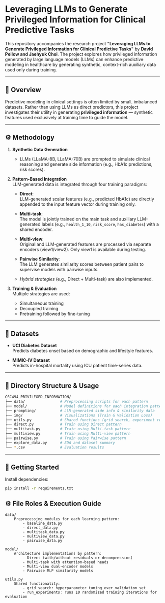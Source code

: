 # Leveraging LLMs to Generate Privileged Information for Clinical Predictive Tasks

This repository accompanies the research project **"Leveraging LLMs to Generate Privileged Information for Clinical Predictive Tasks"** by **David Pellow and Jaehyuk Choi**. The project explores how privileged information generated by large language models (LLMs) can enhance predictive modeling in healthcare by generating synthetic, context-rich auxiliary data used only during training.

---

## 📌 Overview

Predictive modeling in clinical settings is often limited by small, imbalanced datasets. Rather than using LLMs as direct predictors, this project investigates their utility in generating **privileged information** — synthetic features used exclusively at training time to guide the model.

---

## ⚙️ Methodology

1. **Synthetic Data Generation**  
   - LLMs (LLaMA-8B, LLaMA-70B) are prompted to simulate clinical reasoning and generate side information (e.g., HbA1c predictions, risk scores).

2. **Pattern-Based Integration**  
   LLM-generated data is integrated through four training paradigms:

   - **Direct**:  
     LLM-generated scalar features (e.g., predicted HbA1c) are directly appended to the input feature vector during training only.

   - **Multi-task**:  
     The model is jointly trained on the main task and auxiliary LLM-generated labels (e.g., `health_1_10`, `risk_score`, `has_diabetes`) with a shared encoder.

   - **Multi-view**:  
     Original and LLM-generated features are processed via separate encoders (view1/view2). Only view1 is available during testing.

   - **Pairwise Similarity**:  
     The LLM generates similarity scores between patient pairs to supervise models with pairwise inputs.

   - *Hybrid strategies* (e.g., Direct + Multi-task) are also implemented.

3. **Training & Evaluation**  
   Multiple strategies are used:
   - Simultaneous training  
   - Decoupled training  
   - Pretraining followed by fine-tuning

---

## 🧪 Datasets

- **UCI Diabetes Dataset**  
  Predicts diabetes onset based on demographic and lifestyle features.

- **MIMIC-IV Dataset**  
  Predicts in-hospital mortality using ICU patient time-series data.

---

## 📁 Directory Structure & Usage

```bash
CSC494_PRIVILEGED_INFORMATION/
├── data/                # Preprocessing scripts for each pattern
├── model/               # Model definitions for each integration pattern
├── prompting/           # LLM-generated side info & similarity data
├── img/                 # Visualizations (Train & Validation Loss)
├── utils.py             # Shared functions (grid search, experiment runner)
├── direct.py            # Train using Direct pattern
├── multitask.py         # Train using Multi-task pattern
├── multiview.py         # Train using Multi-view pattern
├── pairwise.py          # Train using Pairwise pattern
├── explore_data.py      # EDA and dataset summary
└── *.csv                # Evaluation results
```

---
## 🚀 Getting Started

Install dependencies:

```bash
pip install -r requirements.txt
```

## ⚙️ File Roles & Execution Guide

```text
data/
    Preprocessing modules for each learning pattern:
        - baseline_data.py
        - direct_data.py
        - multitask_data.py
        - multiview_data.py
        - pairwise_data.py

model/
    Architecture implementations by pattern:
        - Direct (with/without residuals or decompression)
        - Multi-task with attention-based heads
        - Multi-view dual-encoder models
        - Pairwise MLP similarity models

utils.py
    Shared functionality:
        - grid_search: hyperparameter tuning over validation set
        - run_experiments: runs 10 randomized training iterations for evaluation
```
